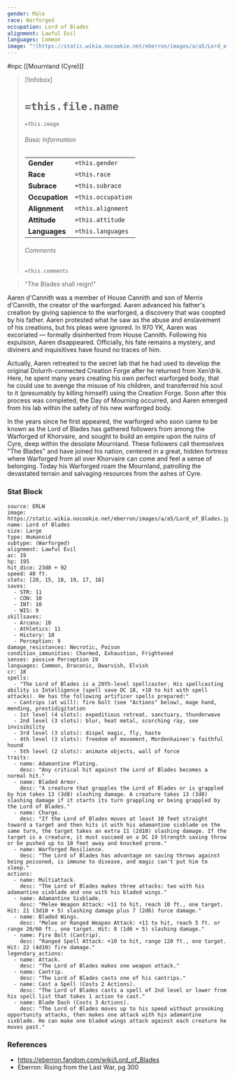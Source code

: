 ```yaml
---
gender: Male
race: Warforged
occupation: Lord of Blades
alignment: Lawful Evil
languages: Common
image: "![https://static.wikia.nocookie.net/eberron/images/a/a5/Lord_of_Blades.jpg|250](https://static.wikia.nocookie.net/eberron/images/a/a5/Lord_of_Blades.jpg)"
---
```

 #npc [[Mournland (Cyre)]]

> [!infobox]
> # `=this.file.name`
> `=this.image`
> ###### Basic Information
> |  |  |
> | ---- | ---- |
> | **Gender** | `=this.gender` |
> | **Race** | `=this.race` |
> | **Subrace** | `=this.subrace` |
> | **Occupation** | `=this.occupation` |
> | **Alignment** | `=this.alignment` |
> | **Attitude** | `=this.attitude` |
> | **Languages** | `=this.languages` |
> ###### Comments
> `=this.comments`

>"The Blades shall reign!"

Aaren d'Cannith was a member of House Cannith and son of Merrix d'Cannith, the creator of the warforged. Aaren advanced his father's creation by giving sapience to the warforged, a discovery that was coopted by his father. Aaren protested what he saw as the abuse and enslavement of his creations, but his pleas were ignored. In 970 YK, Aaren was excoriated — formally disinherited from House Cannith. Following his expulsion, Aaren disappeared. Officially, his fate remains a mystery, and diviners and inquisitives have found no traces of him.

Actually, Aaren retreated to the secret lab that he had used to develop the original Dolurrh-connected Creation Forge after he returned from Xen’drik. Here, he spent many years creating his own perfect warforged body, that he could use to avenge the misuse of his children, and transferred his soul to it (presumably by killing himself) using the Creation Forge. Soon after this process was completed, the Day of Mourning occurred, and Aaren emerged from his lab within the safety of his new warforged body.

In the years since he first appeared, the warforged who soon came to be known as the Lord of Blades has gathered followers from among the Warforged of Khorvaire, and sought to build an empire upon the ruins of Cyre, deep within the desolate Mournland. These followers call themselves "The Blades" and have joined his nation, centered in a great, hidden fortress where Warforged from all over Khorvaire can come and feel a sense of belonging. Today his Warforged roam the Mournland, patrolling the devastated terrain and salvaging resources from the ashes of Cyre.

### Stat Block

```statblock
source: ERLW
image: https://static.wikia.nocookie.net/eberron/images/a/a5/Lord_of_Blades.jpg
name: Lord of Blades
size: Large
type: Humanoid
subtype: (Warforged)
alignment: Lawful Evil
ac: 19
hp: 195
hit_dice: 23d8 + 92
speed: 40 ft.
stats: [20, 15, 18, 19, 17, 18]
saves:
  - STR: 11
  - CON: 10
  - INT: 10
  - WIS: 9
skillsaves:
  - Arcana: 10
  - Athletics: 11
  - History: 10
  - Perception: 9
damage_resistances: Necrotic, Poison
condition_immunities: Charmed, Exhaustion, Frightened
senses: passive Perception 19
languages: Common, Draconic, Dwarvish, Elvish
cr: 18
spells:
  - "The Lord of Blades is a 20th-level spellcaster. His spellcasting ability is Intelligence (spell save DC 18, +10 to hit with spell attacks). He has the following artificer spells prepared:"
  - Cantrips (at will): fire bolt (see "Actions" below), mage hand, mending, prestidigitation
  - 1st level (4 slots): expeditious retreat, sanctuary, thunderwave
  - 2nd level (3 slots): blur, heat metal, scorching ray, see invisibility
  - 3rd level (3 slots): dispel magic, fly, haste
  - 4th level (3 slots): freedom of movement, Mordenkainen's faithful hound
  - 5th level (2 slots): animate objects, wall of force
traits:
  - name: Adamantine Plating.
    desc: "Any critical hit against the Lord of Blades becomes a normal hit."
  - name: Bladed Armor.
    desc: "A creature that grapples the Lord of Blades or is grappled by him takes 13 (3d8) slashing damage. A creature takes 13 (3d8) slashing damage if it starts its turn grappling or being grappled by the Lord of Blades."
  - name: Charge.
    desc: "If the Lord of Blades moves at least 10 feet straight toward a target and then hits it with his adamantine sixblade on the same turn, the target takes an extra 11 (2d10) slashing damage. If the target is a creature, it must succeed on a DC 19 Strength saving throw or be pushed up to 10 feet away and knocked prone."
  - name: Warforged Resilience.
    desc: "The Lord of Blades has advantage on saving throws against being poisoned, is immune to disease, and magic can't put him to sleep."
actions:
  - name: Multiattack.
    desc: "The Lord of Blades makes three attacks: two with his adamantine sixblade and one with his bladed wings."
  - name: Adamantine Sixblade.
    desc: "Melee Weapon Attack: +11 to hit, reach 10 ft., one target. Hit: 21 (3d10 + 5) slashing damage plus 7 (2d6) force damage."
  - name: Bladed Wings.
    desc: "Melee or Ranged Weapon Attack: +11 to hit, reach 5 ft. or range 20/60 ft., one target. Hit: 8 (1d6 + 5) slashing damage."
  - name: Fire Bolt (Cantrip).
    desc: "Ranged Spell Attack: +10 to hit, range 120 ft., one target. Hit: 22 (4d10) fire damage."
legendary_actions:
  - name: Attack.
    desc: "The Lord of Blades makes one weapon attack."
  - name: Cantrip.
    desc: "The Lord of Blades casts one of his cantrips."
  - name: Cast a Spell (Costs 2 Actions).
    desc: "The Lord of Blades casts a spell of 2nd level or lower from his spell list that takes 1 action to cast."
  - name: Blade Dash (Costs 3 Actions).
    desc: "The Lord of Blades moves up to his speed without provoking opportunity attacks, then makes one attack with his adamantine sixblade. He can make one bladed wings attack against each creature he moves past."
```

### References

* https://eberron.fandom.com/wiki/Lord_of_Blades
* Eberron: Rising from the Last War, pg 300
